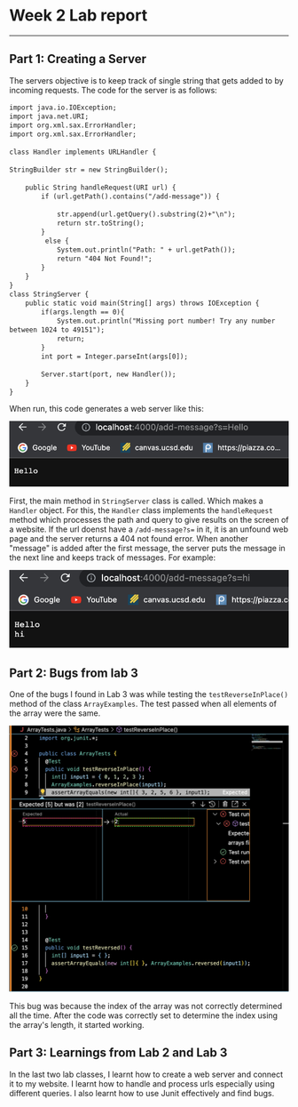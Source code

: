 # Week 2 Lab report
---
## Part 1: Creating a Server
The servers objective is to keep track of single string that gets added to by incoming requests.
The code for the server is as follows:
```
import java.io.IOException;
import java.net.URI;
import org.xml.sax.ErrorHandler;
import org.xml.sax.ErrorHandler;

class Handler implements URLHandler {

StringBuilder str = new StringBuilder();

    public String handleRequest(URI url) {
        if (url.getPath().contains("/add-message")) {
            
            str.append(url.getQuery().substring(2)+"\n");
            return str.toString();
        }
         else {
            System.out.println("Path: " + url.getPath());
            return "404 Not Found!";
        }
    }
}
class StringServer {
    public static void main(String[] args) throws IOException {
        if(args.length == 0){
            System.out.println("Missing port number! Try any number between 1024 to 49151");
            return;
        }
        int port = Integer.parseInt(args[0]);

        Server.start(port, new Handler());
    }
}
```
When run, this code generates a web server like this:

![image](1.png)

First, the main method in `StringServer` class is called. Which makes a `Handler` object. For this, the `Handler` class implements the `handleRequest` method which processes the path and query to give results on the screen of a website. If the url doenst have a `/add-message?s=` in it, it is an unfound web page and the server returns a 404 not found error.
When another "message" is added after the first message, the server puts the message in the next line and keeps track of messages.
For example:

![image](2.png)

## Part 2: Bugs from lab 3
One of the bugs I found in Lab 3 was while testing the `testReverseInPlace()` method of the class `ArrayExamples`. The test passed when all elements of the array were the same.

![image](3.png)

This bug was because the index of the array was not correctly determined all the time. After the code was correctly set to determine the index using the array's length, it started working.

## Part 3: Learnings from Lab 2 and Lab 3
In the last two lab classes, I learnt how to create a web server and connect it to my website. I learnt how to handle and process urls especially using different queries. I also learnt how to use Junit effectively and find bugs.
